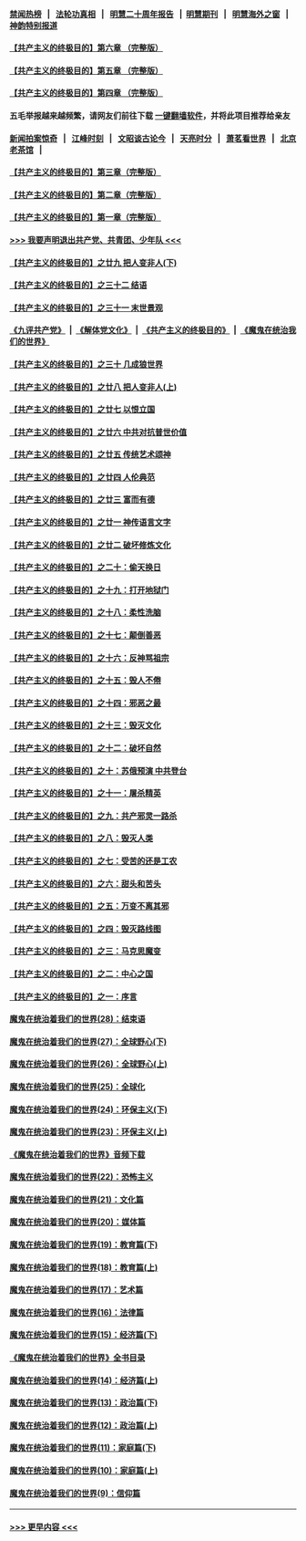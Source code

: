 #### [禁闻热榜](热点新闻.md?=0)  &nbsp;&nbsp;|&nbsp;&nbsp; [法轮功真相](https://github.com/gfw-breaker/truth/blob/master/README.md?=0) &nbsp;&nbsp;|&nbsp;&nbsp; [明慧二十周年报告](https://github.com/gfw-breaker/mh-reports/blob/master/README.md?=0) &nbsp;&nbsp;|&nbsp;&nbsp;[明慧期刊](https://github.com/gfw-breaker/mh-qikan) &nbsp;&nbsp;|&nbsp;&nbsp; [明慧海外之窗](https://github.com/gfw-breaker/mh-news/blob/master/README.md?=0) &nbsp;&nbsp;|&nbsp;&nbsp; [神韵特别报道](https://github.com/gfw-breaker/mh-news/blob/master/shenyun.md?=0)
#### [【共产主义的终极目的】第六章 （完整版）](../pages/nsc422/n11428913.md?t=03031602) 
#### [【共产主义的终极目的】第五章 （完整版）](../pages/nsc422/n11428912.md?t=03031602) 
#### [【共产主义的终极目的】第四章 （完整版）](../pages/nsc422/n11428907.md?t=03031602) 
#### 五毛举报越来越频繁，请网友们前往下载 [一键翻墙软件](https://github.com/gfw-breaker/ssr-accounts)，并将此项目推荐给亲友
#### [新闻拍案惊奇](https://github.com/gfw-breaker/banned-news/blob/master/pages/link4.md) &nbsp;&nbsp;|&nbsp;&nbsp; [江峰时刻](https://github.com/gfw-breaker/banned-news/blob/master/pages/link4.md) &nbsp;&nbsp;|&nbsp;&nbsp; [文昭谈古论今](https://github.com/gfw-breaker/banned-news/blob/master/pages/link4.md) &nbsp;&nbsp;|&nbsp;&nbsp; [天亮时分](https://github.com/gfw-breaker/banned-news/blob/master/pages/link4.md) &nbsp;&nbsp;|&nbsp;&nbsp; [萧茗看世界](https://github.com/gfw-breaker/banned-news/blob/master/pages/link4.md) &nbsp;&nbsp;|&nbsp;&nbsp; [北京老茶馆](https://github.com/gfw-breaker/banned-news/blob/master/pages/link4.md) &nbsp;&nbsp;|&nbsp;&nbsp; 
#### [【共产主义的终极目的】第三章（完整版）](../pages/nsc422/n11428848.md?t=03031602) 
#### [【共产主义的终极目的】第二章（完整版）](../pages/nsc422/n11428831.md?t=03031602) 
#### [【共产主义的终极目的】第一章（完整版）](../pages/nsc422/n11417651.md?t=03031602) 
#### [>>> 我要声明退出共产党、共青团、少年队 <<<](https://github.com/begood0513/goodnews/blob/master/quit/letter.md) 
#### [【共产主义的终极目的】之廿九 把人变非人(下)](../pages/nsc422/n11344140.md?t=03031602) 
#### [【共产主义的终极目的】之三十二 结语](../pages/nsc422/n11360535.md?t=03031602) 
#### [【共产主义的终极目的】之三十一 末世景观](../pages/nsc422/n11351129.md?t=03031602) 
#### [《九评共产党》](https://github.com/begood0513/9ping.md/blob/master/README.md) &nbsp;|&nbsp; [《解体党文化》](../../../../jtdwh.md/blob/master/README.md)  &nbsp;|&nbsp; [《共产主义的终极目的》](../../../../gczydzjmd.md/blob/master/README.md) &nbsp;|&nbsp; [《魔鬼在统治我们的世界》](../../../../mgztzwmdsj.md/blob/master/README.md) 
#### [【共产主义的终极目的】之三十 几成狼世界](../pages/nsc422/n11348280.md?t=03031602) 
#### [【共产主义的终极目的】之廿八 把人变非人(上)](../pages/nsc422/n11340492.md?t=03031602) 
#### [【共产主义的终极目的】之廿七 以恨立国](../pages/nsc422/n11336944.md?t=03031602) 
#### [【共产主义的终极目的】之廿六 中共对抗普世价值](../pages/nsc422/n11324785.md?t=03031602) 
#### [【共产主义的终极目的】之廿五 传统艺术颂神](../pages/nsc422/n11296396.md?t=03031602) 
#### [【共产主义的终极目的】之廿四 人伦典范](../pages/nsc422/n11296397.md?t=03031602) 
#### [【共产主义的终极目的】之廿三 富而有德](../pages/nsc422/n11283598.md?t=03031602) 
#### [【共产主义的终极目的】之廿一 神传语言文字](../pages/nsc422/n11263265.md?t=03031602) 
#### [【共产主义的终极目的】之廿二 破坏修炼文化](../pages/nsc422/n11245728.md?t=03031602) 
#### [【共产主义的终极目的】之二十：偷天换日](../pages/nsc422/n11238846.md?t=03031602) 
#### [【共产主义的终极目的】之十九：打开地狱门](../pages/nsc422/n11206376.md?t=03031602) 
#### [【共产主义的终极目的】之十八：柔性洗脑](../pages/nsc422/n11199994.md?t=03031602) 
#### [【共产主义的终极目的】之十七：颠倒善恶](../pages/nsc422/n11179782.md?t=03031602) 
#### [【共产主义的终极目的】之十六：反神骂祖宗](../pages/nsc422/n11166798.md?t=03031602) 
#### [【共产主义的终极目的】之十五：毁人不倦](../pages/nsc422/n11166792.md?t=03031602) 
#### [【共产主义的终极目的】之十四：邪恶之最](../pages/nsc422/n11150249.md?t=03031602) 
#### [【共产主义的终极目的】之十三：毁灭文化](../pages/nsc422/n11135227.md?t=03031602) 
#### [【共产主义的终极目的】之十二：破坏自然](../pages/nsc422/n11135214.md?t=03031602) 
#### [【共产主义的终极目的】之十：苏俄预演 中共登台](../pages/nsc422/n11118424.md?t=03031602) 
#### [【共产主义的终极目的】之十一：屠杀精英](../pages/nsc422/n11118442.md?t=03031602) 
#### [【共产主义的终极目的】之九：共产邪灵一路杀](../pages/nsc422/n11114139.md?t=03031602) 
#### [【共产主义的终极目的】之八：毁灭人类](../pages/nsc422/n11108503.md?t=03031602) 
#### [【共产主义的终极目的】之七：受苦的还是工农](../pages/nsc422/n11101809.md?t=03031602) 
#### [【共产主义的终极目的】之六：甜头和苦头](../pages/nsc422/n11096971.md?t=03031602) 
#### [【共产主义的终极目的】之五：万变不离其邪](../pages/nsc422/n11091285.md?t=03031602) 
#### [【共产主义的终极目的】之四：毁灭路线图](../pages/nsc422/n11086284.md?t=03031602) 
#### [【共产主义的终极目的】之三：马克思魔变](../pages/nsc422/n11061941.md?t=03031602) 
#### [【共产主义的终极目的】之二：中心之国](../pages/nsc422/n11047728.md?t=03031602) 
#### [【共产主义的终极目的】之一：序言](../pages/nsc422/n11086077.md?t=03031602) 
#### [魔鬼在统治着我们的世界(28)：结束语](../pages/nsc422/n10936246.md?t=03031602) 
#### [魔鬼在统治着我们的世界(27)：全球野心(下)](../pages/nsc422/n10928319.md?t=03031602) 
#### [魔鬼在统治着我们的世界(26)：全球野心(上)](../pages/nsc422/n10900318.md?t=03031602) 
#### [魔鬼在统治着我们的世界(25)：全球化](../pages/nsc422/n10788205.md?t=03031602) 
#### [魔鬼在统治着我们的世界(24)：环保主义(下)](../pages/nsc422/n10695307.md?t=03031602) 
#### [魔鬼在统治着我们的世界(23)：环保主义(上)](../pages/nsc422/n10688613.md?t=03031602) 
#### [《魔鬼在统治着我们的世界》音频下载](../pages/nsc422/n10635553.md?t=03031602) 
#### [魔鬼在统治着我们的世界(22)：恐怖主义](../pages/nsc422/n10614727.md?t=03031602) 
#### [魔鬼在统治着我们的世界(21)：文化篇](../pages/nsc422/n10597706.md?t=03031602) 
#### [魔鬼在统治着我们的世界(20)：媒体篇](../pages/nsc422/n10586579.md?t=03031602) 
#### [魔鬼在统治着我们的世界(19)：教育篇(下)](../pages/nsc422/n10564808.md?t=03031602) 
#### [魔鬼在统治着我们的世界(18)：教育篇(上)](../pages/nsc422/n10526970.md?t=03031602) 
#### [魔鬼在统治着我们的世界(17)：艺术篇](../pages/nsc422/n10499093.md?t=03031602) 
#### [魔鬼在统治着我们的世界(16)：法律篇](../pages/nsc422/n10485969.md?t=03031602) 
#### [魔鬼在统治着我们的世界(15)：经济篇(下)](../pages/nsc422/n10469975.md?t=03031602) 
#### [《魔鬼在统治着我们的世界》全书目录](../pages/nsc422/n10464261.md?t=03031602) 
#### [魔鬼在统治着我们的世界(14)：经济篇(上)](../pages/nsc422/n10457370.md?t=03031602) 
#### [魔鬼在统治着我们的世界(13)：政治篇(下)](../pages/nsc422/n10448270.md?t=03031602) 
#### [魔鬼在统治着我们的世界(12)：政治篇(上)](../pages/nsc422/n10444576.md?t=03031602) 
#### [魔鬼在统治着我们的世界(11)：家庭篇(下)](../pages/nsc422/n10440961.md?t=03031602) 
#### [魔鬼在统治着我们的世界(10)：家庭篇(上)](../pages/nsc422/n10435448.md?t=03031602) 
#### [魔鬼在统治着我们的世界(9)：信仰篇](../pages/nsc422/n10432159.md?t=03031602) 

----
#### [ >>> 更早内容 <<< ](../indexes/nsc422-earlier.md)
